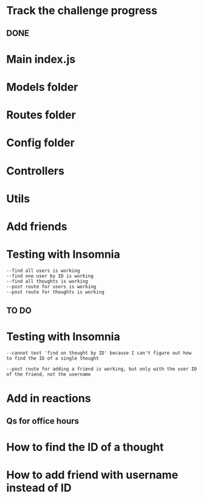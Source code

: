 # Track the challenge progress

## DONE

# Main index.js
# Models folder
# Routes folder
# Config folder
# Controllers
# Utils
# Add friends

# Testing with Insomnia
    --find all users is working
    --find one user by ID is working
    --find all thoughts is working
    --post route for users is working
    --post route for thoughts is working

## TO DO

# Testing with Insomnia

    --cannot test 'find on thought by ID' because I can't figure out how to find the ID of a single thought

    --post route for adding a friend is working, but only with the user ID of the friend, not the username

# Add in reactions


## Qs for office hours

# How to find the ID of a thought

# How to add friend with username instead of ID